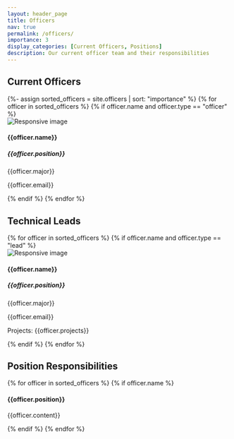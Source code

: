 ```yaml
---
layout: header_page
title: Officers
nav: true
permalink: /officers/
importance: 3
display_categories: [Current Officers, Positions]
description: Our current officer team and their responsibilities
---
```



<div class="officers-page">
    <h2 class="category">Current Officers</h2>
    {%- assign sorted_officers = site.officers | sort: "importance" %}
    {% for officer in sorted_officers %}
        {% if officer.name and officer.type == "officer" %}
            <div class="container card officer-post">
                <div class="row">
                    <div class="col-sm-3 my-auto">
                        <img src="{{officer.img}}" class="img-fluid officer-headshot shadow-lg " alt="Responsive image">
                    </div>
                    <div class="col-sm-9 my-auto">
                        <h4 class="officer-name">{{officer.name}}</h4>
                        <h5 class="officer-position">{{officer.position}}</h5>
                        <p class="officer-info">{{officer.major}}</p>
                        <p class="officer-info">{{officer.email}}</p>
                    </div>
                </div>
            </div>
        {% endif %}
    {% endfor %}
    <h2 class="category">Technical Leads</h2>
    <div>
        {% for officer in sorted_officers %}
            {% if officer.name and officer.type == "lead" %}
            <div class="container card officer-post">
                <div class="row">
                    <div class="col-sm-3 my-auto">
                        <img src="{{officer.img}}" class="img-fluid officer-headshot shadow-lg " alt="Responsive image">
                    </div>
                    <div class="col-sm-9 my-auto">
                        <h4 class="officer-name">{{officer.name}}</h4>
                        <h5 class="officer-position">{{officer.position}}</h5>
                        <p class="officer-info">{{officer.major}}</p>
                        <p class="officer-info">{{officer.email}}</p>
                        <p class="officer-info">Projects: {{officer.projects}}</p>
                    </div>
                </div>
            </div>
            {% endif %}
        {% endfor %}
    </div>
    <h2 class="category">Position Responsibilities</h2>
    <div>
        {% for officer in sorted_officers %}
            {% if officer.name %}
                <div class="row">
                    <div class="col">
                        <h4 class="officer-position">{{officer.position}}</h4>
                        <p class="officer-info">{{officer.content}}</p>
                    </div>
                </div>
            {% endif %}
        {% endfor %}
    </div>
</div>
